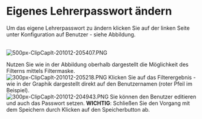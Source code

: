 # Eigenes Lehrerpasswort ändern
Um das eigene Lehrerpasswort zu ändern klicken Sie auf der linken Seite unter Konfiguration auf Benutzer - siehe Abbildung.

<br>![500px-ClipCapIt-201012-205407.PNG](500px-ClipCapIt-201012-205407.PNG)

Nutzen Sie wie in der Abbildung oberhalb dargestellt die Möglichkeit des Filterns mittels Filtermaske.
<br>![300px-ClipCapIt-201012-205218.PNG](300px-ClipCapIt-201012-205218.PNG)
Klicken Sie auf das Filterergebnis - wie in der Graphik dargestellt direkt auf den Benutzernamen (roter Pfeil im Beispiel).
<br>![300px-ClipCapIt-201012-204943.PNG](300px-ClipCapIt-201012-204943.PNG)
Sie können den Benutzer editieren und auch das Passwort setzen. 
**WICHTIG**: Schließen Sie den Vorgang mit dem Speichern durch Klicken auf den Speicherbutton ab.

